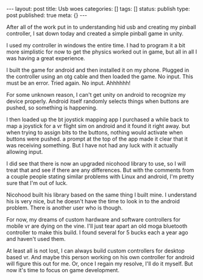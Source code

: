 \--- layout: post title: Usb woes categories: [] tags: [] status: publish
type: post published: true meta: {} \---

After all of the work put in to understanding hid usb and creating my pinball
controller, I sat down today and created a simple pinball game in unity.

I used my controller in windows the entire time. I had to program it a bit
more simplistic for now to get the physics worked out in game, but all in all
I was having a great experience.

I built the game for android and then installed it on my phone. Plugged in the
controller using an otg cable and then loaded the game. No input. This must be
an error. Tried again. No input. Ahhhhhh!

For some unknown reason, I can't get unity on android to recognize my device
properly. Android itself randomly selects things when buttons are pushed, so
something is happening.

I then loaded up the bt joystick mapping app I purchased a while back to map a
joystick for a vr flight sim on android and it found it right away. but when
trying to assign bits to the buttons, nothing would activate when buttons were
pushed. a prompt at the top of the app made it clear that it was receiving
something. But I have not had any luck with it actually allowing input.

I did see that there is now an upgraded nicohood library to use, so I will
treat that and see if there are any differences. But with the comments from a
couple people stating similar problems with Linux and android, I'm pretty sure
that I'm out of luck.

Nicohood built his library based on the same thing I built mine. I understand
his is very nice, but he doesn't have the time to look in to the android
problem. There is another user who is though.

For now, my dreams of custom hardware and software controllers for mobile vr
are dying on the vine. I'll just tear apart an old moga bluetooth controller
to make this build. I found several for 5 bucks each a year ago and haven't
used them.

At least all is not lost, I can always build custom controllers for desktop
based vr. And maybe this person working on his own controller for android will
figure this out for me. Or, once I regain my resolve, I'll do it myself. But
now it's time to focus on game development.

